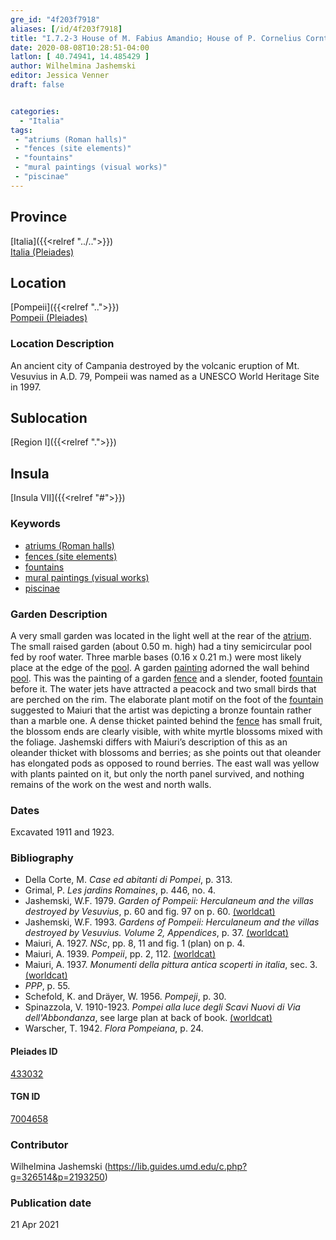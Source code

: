 ```yaml
---
gre_id: "4f203f7918"
aliases: [/id/4f203f7918]
title: "I.7.2-3 House of M. Fabius Amandio; House of P. Cornelius Cornthus"
date: 2020-08-08T10:28:51-04:00
latlon: [ 40.74941, 14.485429 ]
author: Wilhelmina Jashemski
editor: Jessica Venner
draft: false


categories:
  - "Italia"
tags:
 - "atriums (Roman halls)"
 - "fences (site elements)"
 - "fountains"
 - "mural paintings (visual works)"
 - "piscinae"
---
```


## Province
[Italia]({{<relref "../..">}}) \
[Italia (Pleiades)](https://pleiades.stoa.org/places/1052)

## Location
[Pompeii]({{<relref "..">}}) \
[Pompeii (Pleiades)](https://pleiades.stoa.org/places/433032)


### Location Description
An ancient city of Campania destroyed by the volcanic eruption of Mt. Vesuvius in A.D. 79, Pompeii was named as a UNESCO World Heritage Site in 1997.

## Sublocation
[Region I]({{<relref ".">}})
## Insula
[Insula VII]({{<relref "#">}})

### Keywords

- [atriums (Roman halls)](http://vocab.getty.edu/page/aat/300004097)
- [fences (site elements)](http://vocab.getty.edu/page/aat/300005044)
- [fountains](http://vocab.getty.edu/page/aat/300006179)
- [mural paintings (visual works)](http://vocab.getty.edu/page/aat/300033644)
- [piscinae]( http://vocab.getty.edu/page/aat/300375619)

### Garden Description

A very small garden was located in the light well at the rear of the [atrium](http://vocab.getty.edu/page/aat/300004097). The small raised garden (about 0.50 m. high) had a tiny semicircular pool fed by roof water. Three marble bases (0.16 x 0.21 m.) were most likely place at the edge of the [pool]( http://vocab.getty.edu/page/aat/300375619). A garden [painting](http://vocab.getty.edu/page/aat/300033644) adorned the wall behind [pool]( http://vocab.getty.edu/page/aat/300375619). This was the painting of a garden [fence](http://vocab.getty.edu/page/aat/300005044) and a slender, footed [fountain](http://vocab.getty.edu/page/aat/300006179) before it. The water jets have attracted a peacock and two small birds that are perched on the rim. The elaborate plant motif on the foot of the [fountain](http://vocab.getty.edu/page/aat/300006179) suggested to Maiuri that the artist was depicting a bronze fountain rather than a marble one. A dense thicket painted behind the [fence](http://vocab.getty.edu/page/aat/300005044) has small fruit, the blossom ends are clearly visible, with white myrtle blossoms mixed with the foliage. Jashemski differs with Maiuri’s description of this as an oleander thicket with blossoms and berries; as she points out that oleander has elongated pods as opposed to round berries. The east wall was yellow with plants painted on it, but only the north panel survived, and nothing remains of the work on the west and north walls.

<!--### Maps-->

<!--
OLD WAY (DO NOT USE)
![alt_text](../../images/image_name.ext)
*CAPTION*

NEW WAY ↓↓↓↓
{{< image src="../image_name.ext" alt="ALT_TEXT" title="CAPTION" >}}

### Plans

{{< image src="../../fig-1-region-i.jpg" alt="Fig. 1: Plan of Pompeii with Region I highlighted, plan in Jashemski, Gardens, p.21." title="Fig. 1: Plan of Pompeii with Region I highlighted, plan in Jashemski, Gardens, p.21 (Rights Statement)." >}}

{{< image src="../Region_I_insula_vii.jpg" alt="Fig. 2: Plan of Region I, insula vii, plan in Jashemski, *Gardens*, plan 10, p. 37; *NSc* (1929), pl. 18; Spinazzola, *Scavi nuovi*, vol. 1, after p. 679; Ibid, vol. 2, after p. 1027; entire insula in Eschebach." title="Fig. 2: Plan of Region I, insula vii, plan in Jashemski, *Gardens*, plan 10, p. 37; *NSc* (1929), pl. 18; Spinazzola, *Scavi nuovi*, vol. 1, after p. 679; Ibid, vol. 2, after p. 1027; entire insula in Eschebach (Rights Statement)." >}}

### Images

{{< image src="Fig_34_I.vii.3_54.8.64.jpg" alt="Fig. 3: I.vii. 54.8.64, S.A. Jashemski." title="Fig. 3: I.vii. 54.8.64, S.A. Jashemski (Rights Statement)." >}}

{{< image src="Fig_35_I.vii.3_54.7.54.jpg" alt="Fig. 4: I.vii. 54.7.54, S.A. Jashemski." title="Fig. 4: I.vii. 54.7.54, S.A. Jashemski (Rights Statement)." >}}

{{< image src="Fig_36_I.vii.3_53.38.64.jpg" alt="Fig. 5: I.vii. 53.38.64, S.A. Jashemski." title="Fig. 5: I.vii. 53.38.64, S.A. Jashemski (Rights Statement)." >}}

{{< image src="Fig_37_I.vii.2_12.36.72.jpg" alt="Fig. 6: I.vii. 12.36.72, S.A. Jashemski." title="Fig. 6: I.vii. 12.36.72, S.A. Jashemski (Rights Statement)." >}}-->

### Dates
Excavated 1911 and 1923.


### Bibliography

* Della Corte, M. *Case ed abitanti di Pompei*, p. 313.  
* Grimal, P. *Les jardins Romaines*, p. 446, no. 4.  
* Jashemski, W.F. 1979. *Garden of Pompeii: Herculaneum and the villas destroyed by Vesuvius*, p. 60 and fig. 97 on p. 60. [(worldcat)](https://www.worldcat.org/title/gardens-of-pompeii-1/oclc/312003872&referer=brief_results)    
* Jashemski, W.F. 1993. *Gardens of Pompeii: Herculaneum and the villas destroyed by Vesuvius. Volume 2, Appendices*, p. 37. [(worldcat)](https://www.worldcat.org/title/gardens-of-pompeii-herculaneum-and-the-villas-destroyed-by-vesuvius-volume-2-appendices/oclc/222353569)  
* Maiuri, A. 1927. *NSc*, pp. 8, 11 and fig. 1 (plan) on p. 4.  
* Maiuri, A. 1939. *Pompeii*, pp. 2, 112. [(worldcat)](http://www.worldcat.org/oclc/470375462)  
* Maiuri, A. 1937. *Monumenti della pittura antica scoperti in italia*, sec. 3. [(worldcat)](https://www.worldcat.org/title/monumenti-della-pittura-antica-scoperti-in-italia-3-pompei-12-le-pitture-della-casa-del-citarista/oclc/635056420)  
* *PPP*, p. 55.  
* Schefold, K. and Dräyer, W. 1956. *Pompeji*, p. 30.  
* Spinazzola, V. 1910-1923. *Pompei alla luce degli Scavi Nuovi di Via dell'Abbondanza*, see large plan at back of book. [(worldcat)](http://www.worldcat.org/oclc/883858580)
* Warscher, T. 1942. *Flora Pompeiana*, p. 24.   


<!--#### Periodo ID-->

<!-- [PERIODO_ID](https://pleiades.stoa.org/places/PLEIADES_ID) -->

#### Pleiades ID

[433032](https://pleiades.stoa.org/places/433032)

#### TGN ID

[7004658](http://vocab.getty.edu/page/tgn/7004658)

### Contributor

Wilhelmina Jashemski (https://lib.guides.umd.edu/c.php?g=326514&p=2193250)

### Publication date


21 Apr 2021

<!--### Related articles-->

<!-- Links to other related articles. Leave blank for now -->
